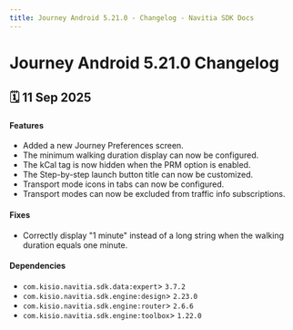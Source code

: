```yaml
---
title: Journey Android 5.21.0 - Changelog - Navitia SDK Docs
---
```


# Journey Android 5.21.0 Changelog

<h2>🗓 11 Sep 2025</h2>

#### Features
- Added a new Journey Preferences screen.
- The minimum walking duration display can now be configured.
- The kCal tag is now hidden when the PRM option is enabled.
- The Step-by-step launch button title can now be customized.
- Transport mode icons in tabs can now be configured.
- Transport modes can now be excluded from traffic info subscriptions.

#### Fixes
- Correctly display "1 minute" instead of a long string when the walking duration equals one minute.

#### Dependencies
- `com.kisio.navitia.sdk.data:expert`> `3.7.2`
- `com.kisio.navitia.sdk.engine:design`> `2.23.0`
- `com.kisio.navitia.sdk.engine:router`> `2.6.6`
- `com.kisio.navitia.sdk.engine:toolbox`> `1.22.0`
